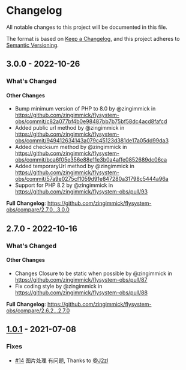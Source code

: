 # Changelog

All notable changes to this project will be documented in this file.

The format is based on [Keep a Changelog](https://keepachangelog.com/en/1.0.0/),
and this project adheres to [Semantic Versioning](https://semver.org/spec/v2.0.0.html).

## 3.0.0 - 2022-10-26

<!-- Release notes generated using configuration in .github/release.yml at 3.x -->
### What's Changed

#### Other Changes

- Bump minimum version of PHP to 8.0 by @zingimmick in https://github.com/zingimmick/flysystem-obs/commit/c82a077bf4b0e98487bb7b75bf58dc4acd8fafcd
- Added public url method by @zingimmick in https://github.com/zingimmick/flysystem-obs/commit/949412634143a079c45123d381de17a05dd99da3
- Added checksum method by @zingimmick in https://github.com/zingimmick/flysystem-obs/commit/bca6f05e356e88e11e3b0a4affe0852689dc06ca
- Added temporaryUrl method by @zingimmick in https://github.com/zingimmick/flysystem-obs/commit/57a9e0275cf1059d91e847280a31798c5444a96a
- Support for PHP 8.2 by @zingimmick in https://github.com/zingimmick/flysystem-obs/pull/93

**Full Changelog**: https://github.com/zingimmick/flysystem-obs/compare/2.7.0...3.0.0

## 2.7.0 - 2022-10-16

<!-- Release notes generated using configuration in .github/release.yml at master -->
### What's Changed

#### Other Changes

- Changes Closure to be static when possible by @zingimmick in https://github.com/zingimmick/flysystem-obs/pull/87
- Fix coding style by @zingimmick in https://github.com/zingimmick/flysystem-obs/pull/88

**Full Changelog**: https://github.com/zingimmick/flysystem-obs/compare/2.6.2...2.7.0

## [1.0.1](https://github.com/zingimmick/flysystem-obs/compare/1.0.0...1.0.1) - 2021-07-08

### Fixes

- [#14](https://github.com/zingimmick/flysystem-obs/pull/14) 图片处理 有问题, Thanks to [@J2zl](https://github.com/J2zl)
